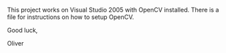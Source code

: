 This project works on Visual Studio 2005 with OpenCV installed. There is a file for instructions on how to setup OpenCV.

Good luck,

Oliver